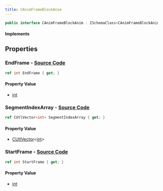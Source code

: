 ```yaml
---
title: CAnimFrameBlockAnim
---
```


```csharp
public interface CAnimFrameBlockAnim : ISchemaClass<CAnimFrameBlockAnim>, ISchemaField, ISchemaClass, INativeHandle
```

#### Implements

## Properties

### **EndFrame** - [Source Code](https://github.com/swiftly-solution/swiftlys2/blob/main/managed/src/SwiftlyS2.Generated/Schemas/Interfaces/CAnimFrameBlockAnim.cs#L18)

```csharp
ref int EndFrame { get; }
```

#### Property Value

- [int](https://learn.microsoft.com/dotnet/api/system.int32)

### **SegmentIndexArray** - [Source Code](https://github.com/swiftly-solution/swiftlys2/blob/main/managed/src/SwiftlyS2.Generated/Schemas/Interfaces/CAnimFrameBlockAnim.cs#L20)

```csharp
ref CUtlVector<int> SegmentIndexArray { get; }
```

#### Property Value

- [CUtlVector](/docs/api/-1)<[int](https://learn.microsoft.com/dotnet/api/system.int32)>

### **StartFrame** - [Source Code](https://github.com/swiftly-solution/swiftlys2/blob/main/managed/src/SwiftlyS2.Generated/Schemas/Interfaces/CAnimFrameBlockAnim.cs#L16)

```csharp
ref int StartFrame { get; }
```

#### Property Value

- [int](https://learn.microsoft.com/dotnet/api/system.int32)

